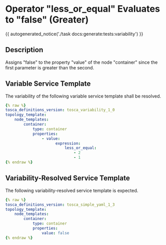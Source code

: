 # Operator "less_or_equal" Evaluates to "false" (Greater)

{{ autogenerated_notice('./task docs:generate:tests:variability') }}

## Description

Assigns "false" to the property "value" of the node "container" since the first parameter is greater than the second.

## Variable Service Template

The variability of the following variable service template shall be resolved.

```yaml linenums="1"
{% raw %}
tosca_definitions_version: tosca_variability_1_0
topology_template:
    node_templates:
        container:
            type: container
            properties:
                - value:
                      expression:
                          less_or_equal:
                              - 2
                              - 1
{% endraw %}
```




## Variability-Resolved Service Template

The following variability-resolved service template is expected.

```yaml linenums="1"
{% raw %}
tosca_definitions_version: tosca_simple_yaml_1_3
topology_template:
    node_templates:
        container:
            type: container
            properties:
                value: false
{% endraw %}
```

